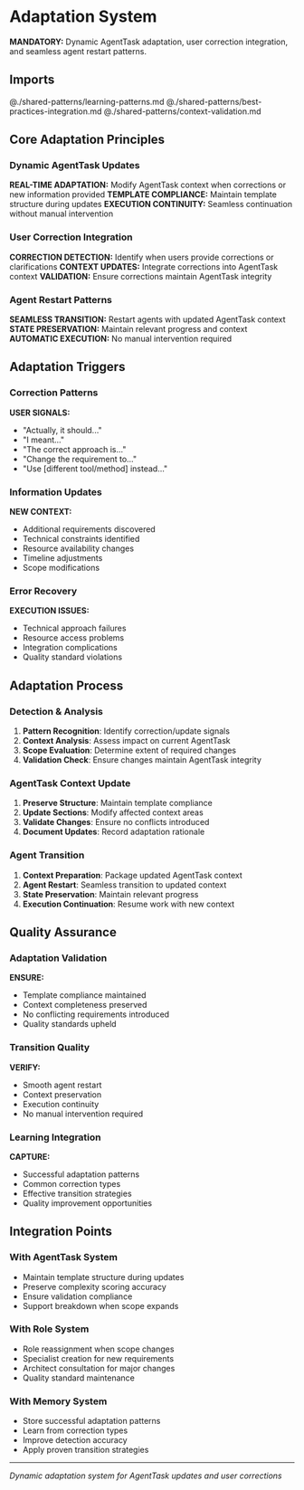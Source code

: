 # Adaptation System

**MANDATORY:** Dynamic AgentTask adaptation, user correction integration, and seamless agent restart patterns.

## Imports
@./shared-patterns/learning-patterns.md
@./shared-patterns/best-practices-integration.md
@./shared-patterns/context-validation.md

## Core Adaptation Principles

### Dynamic AgentTask Updates
**REAL-TIME ADAPTATION:** Modify AgentTask context when corrections or new information provided
**TEMPLATE COMPLIANCE:** Maintain template structure during updates
**EXECUTION CONTINUITY:** Seamless continuation without manual intervention

### User Correction Integration
**CORRECTION DETECTION:** Identify when users provide corrections or clarifications
**CONTEXT UPDATES:** Integrate corrections into AgentTask context
**VALIDATION:** Ensure corrections maintain AgentTask integrity

### Agent Restart Patterns
**SEAMLESS TRANSITION:** Restart agents with updated AgentTask context
**STATE PRESERVATION:** Maintain relevant progress and context
**AUTOMATIC EXECUTION:** No manual intervention required

## Adaptation Triggers

### Correction Patterns
**USER SIGNALS:**
- "Actually, it should..."
- "I meant..."
- "The correct approach is..."
- "Change the requirement to..."
- "Use [different tool/method] instead..."

### Information Updates
**NEW CONTEXT:**
- Additional requirements discovered
- Technical constraints identified
- Resource availability changes
- Timeline adjustments
- Scope modifications

### Error Recovery
**EXECUTION ISSUES:**
- Technical approach failures
- Resource access problems
- Integration complications
- Quality standard violations

## Adaptation Process

### Detection & Analysis
1. **Pattern Recognition**: Identify correction/update signals
2. **Context Analysis**: Assess impact on current AgentTask
3. **Scope Evaluation**: Determine extent of required changes
4. **Validation Check**: Ensure changes maintain AgentTask integrity

### AgentTask Context Update
1. **Preserve Structure**: Maintain template compliance
2. **Update Sections**: Modify affected context areas
3. **Validate Changes**: Ensure no conflicts introduced
4. **Document Updates**: Record adaptation rationale

### Agent Transition
1. **Context Preparation**: Package updated AgentTask context
2. **Agent Restart**: Seamless transition to updated context
3. **State Preservation**: Maintain relevant progress
4. **Execution Continuation**: Resume work with new context

## Quality Assurance

### Adaptation Validation
**ENSURE:**
- Template compliance maintained
- Context completeness preserved
- No conflicting requirements introduced
- Quality standards upheld

### Transition Quality
**VERIFY:**
- Smooth agent restart
- Context preservation
- Execution continuity
- No manual intervention required

### Learning Integration
**CAPTURE:**
- Successful adaptation patterns
- Common correction types
- Effective transition strategies
- Quality improvement opportunities

## Integration Points

### With AgentTask System
- Maintain template structure during updates
- Preserve complexity scoring accuracy
- Ensure validation compliance
- Support breakdown when scope expands

### With Role System
- Role reassignment when scope changes
- Specialist creation for new requirements
- Architect consultation for major changes
- Quality standard maintenance

### With Memory System
- Store successful adaptation patterns
- Learn from correction types
- Improve detection accuracy
- Apply proven transition strategies

---
*Dynamic adaptation system for AgentTask updates and user corrections*